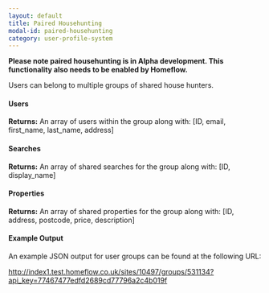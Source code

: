 ```yaml
---
layout: default
title: Paired Househunting
modal-id: paired-househunting
category: user-profile-system
---
```


**Please note paired househunting is in Alpha development. This functionality also needs to be enabled by Homeflow.**

Users can belong to multiple groups of shared house hunters.

#### Users
**Returns:** An array of users within the group along with: [ID, email, first_name, last_name, address]

#### Searches
**Returns:** An array of shared searches for the group along with: [ID, display_name]

#### Properties
**Returns:** An array of shared properties for the group along with: [ID, address, postcode, price, description]

#### Example Output
An example JSON output for user groups can be found at the following URL:

http://index1.test.homeflow.co.uk/sites/10497/groups/531134?api_key=77467477edfd2689cd77796a2c4b019f
